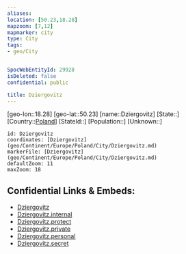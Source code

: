 ```yaml
---
aliases: 
location: [50.23,18.28]
mapzoom: [7,12] 
mapmarker: city 
type: City
tags:
- geo/City


SpocWebEntityId: 29928
isDeleted: false
confidential: public

title: Dziergovitz
---
```

[geo-lon::18.28]
[geo-lat::50.23]
[name::Dziergovitz]
[State::]
[Country::[Poland](geo/Continent/Europe/Poland.md)]
[StateId::]
[Population::]
[Unknown::]


```leaflet
id: Dziergovitz
coordinates: [Dziergovitz](geo/Continent/Europe/Poland/City/Dziergovitz.md)
markerFile: [Dziergovitz](geo/Continent/Europe/Poland/City/Dziergovitz.md)
defaultZoom: 11 
maxZoom: 18
```


## Confidential Links & Embeds: 
- [Dziergovitz](../../../../../../_public/geo/Continent/Europe/Poland/City/Dziergovitz.md) 
- [Dziergovitz.internal](../../../../../../_internal/geo/Continent/Europe/Poland/City/Dziergovitz.internal.md) 
- [Dziergovitz.protect](../../../../../../_protect/geo/Continent/Europe/Poland/City/Dziergovitz.protect.md) 
- [Dziergovitz.private](../../../../../../_private/geo/Continent/Europe/Poland/City/Dziergovitz.private.md) 
- [Dziergovitz.personal](../../../../../../_personal/geo/Continent/Europe/Poland/City/Dziergovitz.personal.md) 
- [Dziergovitz.secret](../../../../../../_secret/geo/Continent/Europe/Poland/City/Dziergovitz.secret.md) 
